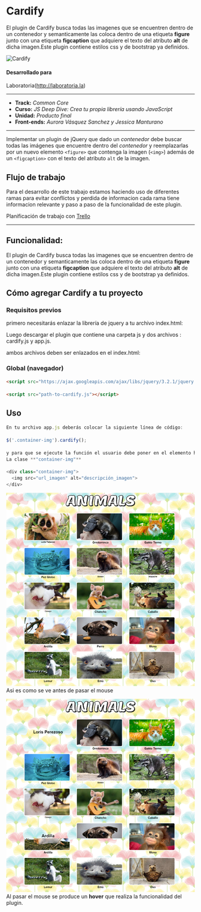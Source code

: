 # Cardify

El plugin de Cardify busca todas las imagenes que se encuentren dentro de un contenedor y semanticamente las coloca dentro de una etiqueta **figure** junto con una etiqueta **figcaption** que adquiere el texto del atributo **alt** de dicha imagen.Este plugin contiene estilos css y de bootstrap ya definidos.

![Cardify](https://user-images.githubusercontent.com/32301688/37807085-9279e15c-2e11-11e8-82e0-1e83bb0dfb6f.png)


#### Desarrollado para
Laboratoria(http://laboratoria.la)
***
* **Track:** _Common Core_
* **Curso:** _JS Deep Dive: Crea tu propia librería usando JavaScript_
* **Unidad:** _Producto final_
* **Front-ends:** _Aurora Vásquez Sanchez y Jessica Manturano_

***

Implementar un plugin de jQuery que dado un _contenedor_ debe buscar todas las
imágenes que encuentre dentro del _contenedor_ y reemplazarlas por un nuevo
elemento `<figure>` que contenga la imagen (`<img>`) además de un `<figcaption>`
con el texto del atributo `alt` de la imagen.

## Flujo de trabajo
Para el desarrollo de este trabajo estamos haciendo uso de diferentes ramas para evitar conflictos y perdida de informacion cada rama tiene informacion relevante y paso a paso de la funcionalidad de este plugin.

Planificación de trabajo con [Trello](https://trello.com/b/gsC83EJh/cardify-reto-sprint-04)

***

## Funcionalidad:
El plugin de Cardify busca todas las imagenes que se encuentren dentro de un contenedor y semanticamente las coloca dentro de una etiqueta **figure** junto con una etiqueta **figcaption** que adquiere el texto del atributo **alt** de dicha imagen.Este plugin contiene estilos css y de bootstrap ya definidos.

## Cómo agregar Cardify a tu proyecto

### Requisitos previos

primero necesitarás enlazar la librería de jquery a tu archivo index.html:

<script type="text/javascript"src="vendors/js/jquery-3.2.1.min.js"></script>

Luego descargar el plugin que contiene una carpeta js y dos archivos : cardify.js y app.js.

ambos archivos deben ser enlazados en el index.html:

<script type="text/javascript" src="js/cardify.js"></script>
<script type="text/javascript" src="js/app.js"></script>


### Global (navegador)

```html
<script src="https://ajax.googleapis.com/ajax/libs/jquery/3.2.1/jquery.min.js"></script>

<script src="path-to-cardify.js"></script>
```

## Uso

```js
En tu archivo app.js deberás colocar la siguiente línea de código:

$('.container-img').cardify();

y para que se ejecute la función el usuario debe poner en el elemento html que contenga en su interior elementos de etiqueta 'img'  
La clase **"container-img"**

<div class="container-img">
  <img src="url_imagen" alt="descripción_imagen">
</div>
```
![Carfdify](public/assets/docs/1-back.png)
Asi es como se ve antes de pasar el mouse

![Carfdify](public/assets/docs/2-back.png)
Al pasar el mouse se produce un  **hover** que  realiza la funcionalidad del plugin.